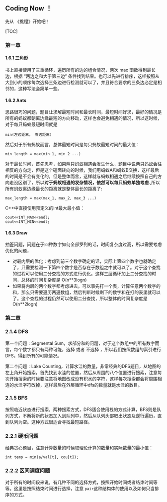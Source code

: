 ## Coding Now ！

先从 《挑程》开始吧！

[TOC]



### 第一章

#### 1.6.1 三角形

书上直接使用了三重循环，遍历所有的边的组合情况，两次 max 函数得到最长边，根据 “两边之和大于第三边” 条件找到结果。也可以先进行排序，这样按照从大到小的顺序每次选择三条边进行检测就可以了，并且符合要求的三条边必定是相邻的，这种写法会简单一些。

#### 1.6.2 Ants

思路很巧的问题，题目让求解最短时间和最长时间，最短时间好求，最好的情况是所有的蚂蚁都朝离边缘最短的方向移动，这样也会避免相遇的情况，所以这时候，对于每只蚂蚁最短时间就是

```
min(左边距离， 右边距离)
```

然后对于所有蚂蚁而言，总体最短时间是每只蚂蚁最短时间的最大值：

```
min_length = max(min_1, min_2 ...)
```

对于最长时间，首先思考，如果两只蚂蚁相遇会发生什么，题目中说两只蚂蚁会往相反的方向走，但是这个碰面转向的时候，我们用蚂蚁A和蚂蚁B交换，这样最后的时间是不会有变化的，但是整体而言，这样就与蚂蚁相遇之后继续按照自己的方向走没区别了，所以**对于蚂蚁相遇的发杂情况，依然可以每只蚂蚁单独考虑**.,所以所有蚂蚁离边缘最长的距离就是整体最长的距离了:

```
max_length = max(max_1, max_2, max_3 ...)
```

C++中直接使用预定义的int最大最小值：

```
cout<<INT_MAX<<endl;
cout<<INT_MIN<<endl;
```

#### 1.6.3 Draw

抽签问题，问题在于四种数字如何全部罗列的话，时间复杂度过高，所以需要考虑优化的问题，

- 对最内层的优化：考虑到前三个数字确定的话，实际上第四个数字也就确定了，只需要检测一下第四个数字是否存在于数组之中就可以了。对于这个查找的过程可以使用二分查找的方式进行优化。这样三层循环加上二分查找的时间，总体的时间复杂度是 O(n**3logn)
- 如果将内层的两个数字都考虑进去，可以事先打一个表，计算任意两个数字的和，那么只需要遍历两遍数组，然后判断时候剩下的数字和在打的表里就可以了。这个查找的过程仍然可以使用二分查找，所以整体的时间复杂度是O(n**2logn)

### 第二章

### 2.1.4 DFS

第一个问题：Segmental Sum，求部分和的问题，对于这个数组中的所有数字而言，每个数字都只有两种可能，选择 或者 不选择 ，所以我们按照数组的索引进行DFS，得到所有的可能情况。

第二个问题：Lake Counting，计算水洼的数量，非常经典的DFS题目，从地图的左上角开始搜索，首先找到水洼的位置，然后从周围的八个位置进行搜索，注意每次开始搜索的时候要注意将地图改成没有积水的字符，这样每次搜索都会将周围相连的水洼字符改掉，这样最后在外层循环中dfs的数量就是水洼的数目。

### 2.1.5 BFS

按照临近状态进行搜索，两种搜索方式，DFS适合使用栈的方式计算，BFS则是队列方式，不断将新的状态加入到队列中，然后从队列头部取出状态及逆行遍历，直到队列为空。这种方式很适合寻找最短路径。

### 2.2.1 硬币问题

经典贪心题目，注意计算数量的时候取理论计算的数量和实际数量的最小值：

```
int temp = min(a/val[t], cou[t]);
```

### 2.2.2 区间调度问题

对于所有的时间段来说，有几种不同的选择方式，按照开始时间或者结束时间等等。这里是按照结束时间进行选择，注意 `pair`这种结构体的使用以及如何只当排序的方式。